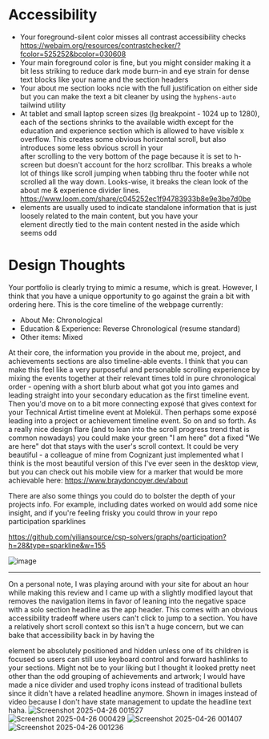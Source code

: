 # Accessibility
- Your foreground-silent color misses all contrast accessibility checks https://webaim.org/resources/contrastchecker/?fcolor=525252&bcolor=030608
- Your main foreground color is fine, but you might consider making it a bit less striking to reduce dark mode burn-in and eye strain for dense text blocks like your name and the section headers
- Your about me section looks ncie with the full justification on either side but you can make the text a bit cleaner by using the `hyphens-auto` tailwind utility
- At tablet and small laptop screen sizes (lg breakpoint - 1024 up to 1280), each of the sections shrinks to the available width except for the education and experience section which is allowed to have visible x overflow. This creates some obvious horizontal scroll, but also introduces some less obvious scroll in your <aside> after scrolling to the very bottom of the page because it is set to h-screen but doesn't account for the horz scrollbar. This breaks a whole lot of things like scroll jumping when tabbing thru the footer while not scrolled all the way down. Looks-wise, it breaks the clean look of the about me & experience divider lines. https://www.loom.com/share/c045252ec1f94783933b8e9e3be7d0be
- <aside> elements are usually used to indicate standalone information that is just loosely related to the main content, but you have your <nav> element directly tied to the main content nested in the aside which seems odd

# Design Thoughts
Your portfolio is clearly trying to mimic a resume, which is great. However, I think that you have a unique opportunity to go against the grain a bit with ordering here. This is the core timeline of the webpage currently: 
- About Me: Chronological
- Education & Experience: Reverse Chronological (resume standard)
- Other items: Mixed

At their core, the information you provide in the about me, project, and achievements sections are also timeline-able events. I think that you can make this feel like a very purposeful and personable scrolling experience by mixing the events together at their relevant times told in pure chronological order - opening with a short blurb about what got you into games and leading straight into your secondary education as the first timeline event. Then you'd move on to a bit more connecting exposé that gives context for your Technical Artist timeline event at Molekül. Then perhaps some exposé leading into a project or achievement timeline event. So on and so forth. As a really nice design flare (and to lean into the scroll progress trend that is common nowadays) you could make your green "I am here" dot a fixed "We are here" dot that stays with the user's scroll context. It could be very beautiful - a colleague of mine from Cognizant just implemented what I think is the most beautiful version of this I've ever seen in the desktop view, but you can check out his mobile view for a marker that would be more achievable here: https://www.braydoncoyer.dev/about

There are also some things you could do to bolster the depth of your projects info. For example, including dates worked on would add some nice insight, and if you're feeling frisky you could throw in your repo participation sparklines

https://github.com/yiliansource/csp-solvers/graphs/participation?h=28&type=sparkline&w=155

![image](https://github.com/user-attachments/assets/6971ad3b-bec9-4c7c-a727-cef484a61e37)


---------------------------------------------------------------------------------
On a personal note, I was playing around with your site for about an hour while making this review and I came up with a slightly modified layout that removes the navigation items in favor of leaning into the negative space with a solo section headline as the app header. This comes with an obvious accessibility tradeoff where users can't click to jump to a section. You have a relatively short scroll context so this isn't a huge concern, but we can bake that accessibility back in by having the <nav> element be absolutely positioned and hidden unless one of its children is focused so users can still use keyboard control and forward hashlinks to your sections. Might not be to your liking but I thought it looked pretty neet other than the odd grouping of achievements and artwork; I would have made a nice divider and used trophy icons instead of traditional bullets since it didn't have a related headline anymore. Shown in images instead of video because I don't have state management to update the headline text haha.
![Screenshot 2025-04-26 001527](https://github.com/user-attachments/assets/1accb584-0fce-4cb2-aa41-55b304181b4e)
![Screenshot 2025-04-26 000429](https://github.com/user-attachments/assets/082e5229-575b-4cff-afe8-c8fee9f7ef3c)
![Screenshot 2025-04-26 001407](https://github.com/user-attachments/assets/1ed6df90-36d1-477d-a032-6b8acb93f5aa)
![Screenshot 2025-04-26 001236](https://github.com/user-attachments/assets/7d093b0b-89c9-4139-81a4-dd86c4b435dc)
